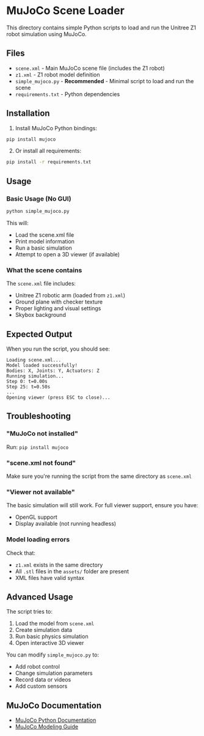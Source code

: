 # MuJoCo Scene Loader

This directory contains simple Python scripts to load and run the Unitree Z1 robot simulation using MuJoCo.

## Files

- `scene.xml` - Main MuJoCo scene file (includes the Z1 robot)
- `z1.xml` - Z1 robot model definition
- `simple_mujoco.py` - **Recommended** - Minimal script to load and run the scene
- `requirements.txt` - Python dependencies

## Installation

1. Install MuJoCo Python bindings:
```bash
pip install mujoco
```

2. Or install all requirements:
```bash
pip install -r requirements.txt
```

## Usage

### Basic Usage (No GUI)
```bash
python simple_mujoco.py
```

This will:
- Load the scene.xml file
- Print model information
- Run a basic simulation
- Attempt to open a 3D viewer (if available)

### What the scene contains

The `scene.xml` file includes:
- Unitree Z1 robotic arm (loaded from `z1.xml`)
- Ground plane with checker texture
- Proper lighting and visual settings
- Skybox background

## Expected Output

When you run the script, you should see:
```
Loading scene.xml...
Model loaded successfully!
Bodies: X, Joints: Y, Actuators: Z
Running simulation...
Step 0: t=0.00s
Step 25: t=0.50s
...
Opening viewer (press ESC to close)...
```

## Troubleshooting

### "MuJoCo not installed"
Run: `pip install mujoco`

### "scene.xml not found"
Make sure you're running the script from the same directory as `scene.xml`

### "Viewer not available"
The basic simulation will still work. For full viewer support, ensure you have:
- OpenGL support
- Display available (not running headless)

### Model loading errors
Check that:
- `z1.xml` exists in the same directory
- All `.stl` files in the `assets/` folder are present
- XML files have valid syntax

## Advanced Usage

The script tries to:
1. Load the model from `scene.xml`
2. Create simulation data
3. Run basic physics simulation
4. Open interactive 3D viewer

You can modify `simple_mujoco.py` to:
- Add robot control
- Change simulation parameters  
- Record data or videos
- Add custom sensors

## MuJoCo Documentation

- [MuJoCo Python Documentation](https://mujoco.readthedocs.io/en/latest/python.html)
- [MuJoCo Modeling Guide](https://mujoco.readthedocs.io/en/latest/modeling.html)
